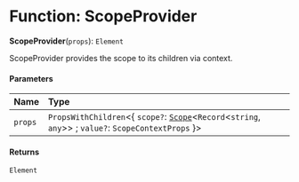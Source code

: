 # Function: ScopeProvider

**ScopeProvider**(`props`): `Element`

ScopeProvider provides the scope to its children via context.

#### Parameters

| Name | Type |
| :------ | :------ |
| `props` | `PropsWithChildren`<{ `scope?`: [`Scope`](/auto-docs/free-layout-editor/classes/Scope.md)<`Record`<`string`, `any`>> ; `value?`: `ScopeContextProps`  }> |

#### Returns

`Element`
